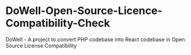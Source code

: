 # DoWell-Open-Source-Licence-Compatibility-Check

DoWell - A project to convert PHP codebase into React codebase in Open Source License Compatibility
